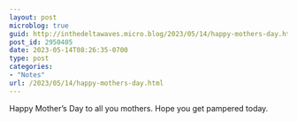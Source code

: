```yaml
---
layout: post
microblog: true
guid: http://inthedeltawaves.micro.blog/2023/05/14/happy-mothers-day.html
post_id: 2950405
date: 2023-05-14T08:26:35-0700
type: post
categories:
- "Notes"
url: /2023/05/14/happy-mothers-day.html
---
```

Happy Mother’s Day to all you mothers. Hope you get pampered today. 
